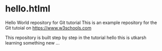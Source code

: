 # hello.htlml
Hello World repository for Git tutorial
This is an example repository for the Git tutoial on https://www.w3schools.com

This repository is built step by step in the tutorial
hello this is utkarsh learning something new ...

